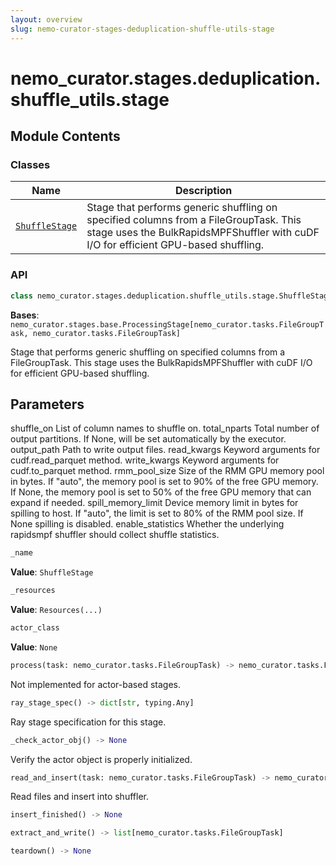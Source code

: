 ```yaml
---
layout: overview
slug: nemo-curator-stages-deduplication-shuffle-utils-stage
---
```


# nemo_curator.stages.deduplication.shuffle_utils.stage



## Module Contents

### Classes

| Name | Description |
|------|-------------|
| [`ShuffleStage`](#nemo_curatorstagesdeduplicationshuffle_utilsstageshufflestage) | Stage that performs generic shuffling on specified columns from a FileGroupTask. This stage uses the BulkRapidsMPFShuffler with cuDF I/O for efficient GPU-based shuffling. |

### API

```python
class nemo_curator.stages.deduplication.shuffle_utils.stage.ShuffleStage(shuffle_on: list[str], total_nparts: int | None = None, output_path: str = './', read_kwargs: dict[str, typing.Any] | None = None, write_kwargs: dict[str, typing.Any] | None = None, rmm_pool_size: int | typing.Literal[auto] | None = 'auto', spill_memory_limit: int | typing.Literal[auto] | None = 'auto', enable_statistics: bool = False)
```

**Bases**: `nemo_curator.stages.base.ProcessingStage[nemo_curator.tasks.FileGroupTask, nemo_curator.tasks.FileGroupTask]`

Stage that performs generic shuffling on specified columns from a FileGroupTask.
This stage uses the BulkRapidsMPFShuffler with cuDF I/O for efficient GPU-based shuffling.

Parameters
----------
shuffle_on
    List of column names to shuffle on.
total_nparts
    Total number of output partitions. If None, will be set automatically by the executor.
output_path
    Path to write output files.
read_kwargs
    Keyword arguments for cudf.read_parquet method.
write_kwargs
    Keyword arguments for cudf.to_parquet method.
rmm_pool_size
    Size of the RMM GPU memory pool in bytes.
    If "auto", the memory pool is set to 90% of the free GPU memory.
    If None, the memory pool is set to 50% of the free GPU memory that can expand if needed.
spill_memory_limit
    Device memory limit in bytes for spilling to host.
    If "auto", the limit is set to 80% of the RMM pool size.
    If None spilling is disabled.
enable_statistics
    Whether the underlying rapidsmpf shuffler should collect shuffle statistics.

```python
_name
```

**Value**: `ShuffleStage`


```python
_resources
```

**Value**: `Resources(...)`


```python
actor_class
```

**Value**: `None`


```python
process(task: nemo_curator.tasks.FileGroupTask) -> nemo_curator.tasks.FileGroupTask
```

Not implemented for actor-based stages.


```python
ray_stage_spec() -> dict[str, typing.Any]
```

Ray stage specification for this stage.


```python
_check_actor_obj() -> None
```

Verify the actor object is properly initialized.


```python
read_and_insert(task: nemo_curator.tasks.FileGroupTask) -> nemo_curator.tasks.FileGroupTask
```

Read files and insert into shuffler.


```python
insert_finished() -> None
```


```python
extract_and_write() -> list[nemo_curator.tasks.FileGroupTask]
```


```python
teardown() -> None
```

